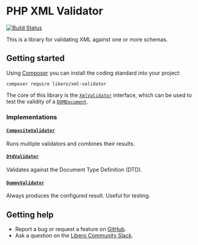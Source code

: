 PHP XML Validator
=================

[![Build Status](https://travis-ci.com/libero/xml-validator.svg?branch=master)](https://travis-ci.com/libero/xml-validator)

This is a library for validating XML against one or more schemas.

Getting started
---------------

Using [Composer](https://getcomposer.org/) you can install the coding standard into your project:

```
composer require libero/xml-validator
```

The core of this library is the [`XmlValidator`](src/XmlValidator.php) interface, which can be used to test the validity of a [`DOMDocument`](https://php.net/DOMDocument).

### Implementations

#### [`CompositeValidator`](src/CompositeValidator.php)

Runs multiple validators and combines their results.

#### [`DtdValidator`](src/DtdValidator.php)

Validates against the Document Type Definition (DTD).

#### [`DummyValidator`](src/DummyValidator.php)

Always produces the configured result. Useful for testing.

Getting help
------------

-  Report a bug or request a feature on [GitHub](https://github.com/libero/libero/issues/new/choose).
-  Ask a question on the [Libero Community Slack](https://libero-community.slack.com/).
